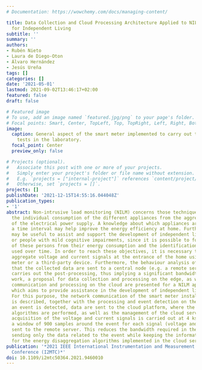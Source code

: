 ```yaml
---
# Documentation: https://wowchemy.com/docs/managing-content/

title: Data Collection and Cloud Processing Architecture Applied to NILM Techniques
  for Independent Living
subtitle: ''
summary: ''
authors:
- Rubén Nieto
- Laura de Diego-Oton
- Álvaro Hernández
- Jesús Ureña
tags: []
categories: []
date: '2021-05-01'
lastmod: 2021-09-02T13:46:17+02:00
featured: false
draft: false

# Featured image
# To use, add an image named `featured.jpg/png` to your page's folder.
# Focal points: Smart, Center, TopLeft, Top, TopRight, Left, Right, BottomLeft, Bottom, BottomRight.
image:
  caption: General aspect of the smart meter implemented to carry out the different
    tests in the laboratory.
  focal_point: Center
  preview_only: false

# Projects (optional).
#   Associate this post with one or more of your projects.
#   Simply enter your project's folder or file name without extension.
#   E.g. `projects = ["internal-project"]` references `content/project/deep-learning/index.md`.
#   Otherwise, set `projects = []`.
projects: []
publishDate: '2021-12-15T14:55:16.044048Z'
publication_types:
- '1'
abstract: Non-intrusive load monitoring (NILM) concerns those techniques used to disaggregate
  the individual consumption of the different appliances from the aggregated measurements
  of the electrical power supply. A knowledge about which appliances are used during
  a time interval may help improve the energy efficiency at home. Furthermore, it
  may be useful to assist and support the development of independent living of elderly
  or people with mild cognitive impairments, since it is possible to follow the behaviour
  of these persons from their energy consumption and the identification of the appliances
  used over time. In order to reach these objectives, it is necessary to capture the
  aggregate voltage and current signals at the entrance of the home using a smart
  meter or a third-party device. Furthermore, the behaviour analysis of a person requires
  that the collected data are sent to a central node (e.g. a remote server), which
  carries out the post-processing, thus implying a significant bandwidth. In this
  work, a proposal for data collection and processing on the edge, as well as the
  communication and processing on the cloud are presented for a NILM application,
  which aims to provide assistance in the development of independent living for elderly.
  For this purpose, the network communication of the smart meter installed at home
  is described, together with the processing and event detection on the edge. After
  an event is detected, data are sent to the cloud platform, where the energy disaggregation
  algorithms are performed, as well as the management of the cloud server. The data
  acquisition of the voltage and current signals is carried out at 4 ksamples/s and
  a window of 900 samples around the event for each signal (voltage and current) is
  sent to the remote server. This reduces the bandwidth required in the cloud communication,
  sending only the data related to the event while keeping the information required
  for the energy disaggregation algorithms implemented in the cloud server.
publication: '*2021 IEEE International Instrumentation and Measurement Technology
  Conference (I2MTC)*'
doi: 10.1109/i2mtc50364.2021.9460010
---
```


